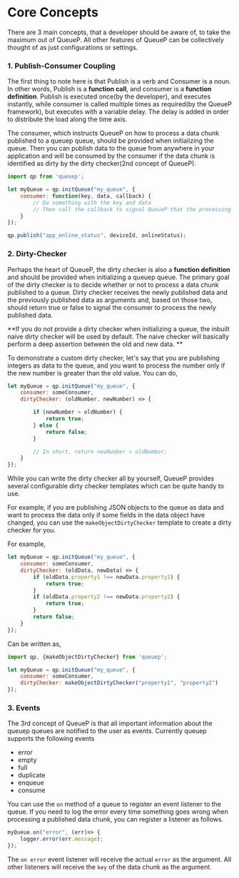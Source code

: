# Core Concepts

There are 3 main concepts, that a developer should be aware of, to take the maximum out of QueueP. All other features of QueueP can be collectively thought of as just configurations or settings.

### 1. Publish-Consumer Coupling

The first thing to note here is that Publish is a verb and Consumer is a noun. In other words, Publish is a **function call**, and consumer is a **function definition**. Publish is executed once\(by the developer\), and executes instantly, while consumer is called multiple times as required\(by the QueueP framework\), but executes with a variable delay. The delay is added in order to distribute the load along the time axis.

The consumer, which instructs QueueP on how to process a data chunk published to a queuep queue, should be provided when initializing the queue. Then you can publish data to the queue from anywhere in your application and will be consumed by the consumer if the data chunk is identified as dirty by the dirty checker\(2nd concept of QueueP\).

```js
import qp from 'queuep';

let myQueue = qp.initQueue("my_queue", {
    consumer: function(key, data, callback) {
        // Do something with the key and data
        // Then call the callback to signal QueueP that the processing has finished
    }
});

qp.publish("app_online_status", deviceId, onlineStatus);
```

### 2. Dirty-Checker

Perhaps the heart of QueueP, the dirty checker is also a **function definition** and should be provided when initializing a queuep queue. The primary goal of the dirty checker is to decide whether or not to process a data chunk published to a queue. Dirty checker receives the newly published data and the previously published data as arguments and, based on those two, should return true or false to signal the consumer to process the newly published data.

**If you do not provide a dirty checker when initializing a queue, the inbuilt naive dirty checker will be used by default. The naive checker will basically perform a deep assertion between the old and new data. **

To demonstrate a custom dirty checker, let's say that you are publishing integers as data to the queue, and you want to process the number only if the new number is greater than the old value. You can do,

```js
let myQueue = qp.initQueue("my_queue", {
    consumer: someConsumer,
    dirtyChecker: (oldNumber, newNumber) => {

        if (newNumber > oldNumber) {
            return true;
        } else {
            return false;
        }

        // In short, return newNumber > oldNumber;
    }
});
```

While you can write the dirty checker all by yourself, QueueP provides several configurable dirty checker templates which can be quite handy to use.

For example, if you are publishing JSON objects to the queue as data and want to process the data only if some fields in the data object have changed, you can use the `makeObjectDirtyChecker` template to create a dirty checker for you.

For example,

```js
let myQueue = qp.initQueue("my_queue", {
    consumer: someConsumer,
    dirtyChecker: (oldData, newData) => {
        if (oldData.property1 !== newData.property1) {
            return true;
        }
        if (oldData.property2 !== newData.property2) {
            return true;
        }
        return false;
    }
});
```

Can be written as,

```js
import qp, {makeObjectDirtyChecker} from 'queuep';

let myQueue = qp.initQueue("my_queue", {
    consumer: someConsumer,
    dirtyChecker: makeObjectDirtyChecker("property1", "property2")
});
```

### 3. Events

The 3rd concept of QueueP is that all important information about the queuep queues are notified to the user as events. Currently queuep supports the following events

* error
* empty
* full
* duplicate
* enqueue
* consume

You can use the `on` method of a queue to register an event listener to the queue. If you need to log the error every time something goes wrong when processing a published data chunk, you can register a listener as follows.

```js
myQueue.on("error", (err)=> {
    logger.error(err.message);
});
```

The `on error` event listener will receive the actual `error` as the argument. All other listeners will receive the `key` of the data chunk as the argument.

